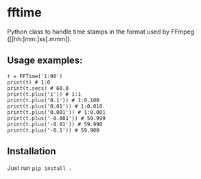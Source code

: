# fftime

Python class to handle time stamps in the format used by FFmpeg ([[hh:]mm:]ss[.mmm]).

## Usage examples:

    t = FFTime('1:00')
    print(t) # 1:0
    print(t.secs) # 60.0
    print(t.plus('1')) # 1:1
    print(t.plus('0.1')) # 1:0.100
    print(t.plus('0.01')) # 1:0.010
    print(t.plus('0.001')) # 1:0.001
    print(t.plus('-0.001')) # 59.999
    print(t.plus('-0.01')) # 59.990
    print(t.plus('-0.1')) # 59.900

## Installation

Just run `pip install .`
